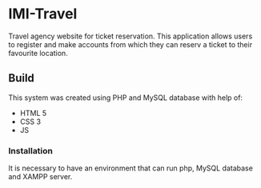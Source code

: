 # IMI-Travel

Travel agency website for ticket reservation. This application allows users to register and make accounts from which they can reserv a ticket to their favourite location.

## Build

This system was created using PHP and MySQL database with help of:
- HTML 5
- CSS 3
- JS

### Installation

It is necessary to have an environment that can run php, MySQL database and XAMPP server.
